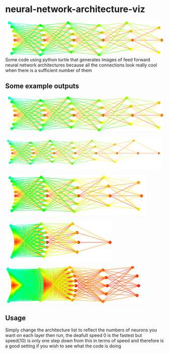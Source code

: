 # neural-network-architecture-viz
![An example output of the program](Image_1.png?raw=true)  
Some code using python turtle that generates images of feed forward neural network architectures because all the connections look really cool when there is a sufficient number of them

## Some example outputs
![An example output of the program](Image_1.png?raw=true)

![Another example output of the program](Image_2.png?raw=true)

![Getting quite dense now](Image_3.png?raw=true)

![Even more dense now](Image_4.png?raw=true)

![Mega-dense and mega-awesome](Image_5.png?raw=true)
## Usage 
Simply change the architecture list to reflect the numbers of neurons you want on each layer then run, the deafult speed 0 is the fastest but speed(10) is only one step down from this in terms of speed and therefore is a good setting if you wish to see what the code is doing
